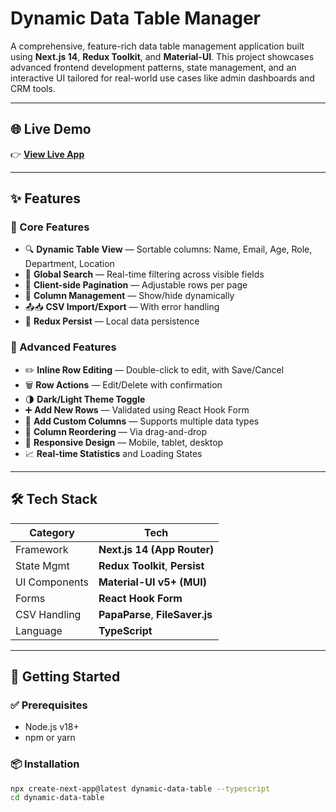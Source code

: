 # Dynamic Data Table Manager

A comprehensive, feature-rich data table management application built using **Next.js 14**, **Redux Toolkit**, and **Material-UI**. This project showcases advanced frontend development patterns, state management, and an interactive UI tailored for real-world use cases like admin dashboards and CRM tools.

---

## 🌐 Live Demo

👉 **[View Live App]([https://your-live-site-link.com](https://dynamic-data-manager-j4gi-kht8oibox-iqrakhan1s-projects.vercel.app/))**  


---

## ✨ Features

### 🧩 Core Features
- 🔍 **Dynamic Table View** — Sortable columns: Name, Email, Age, Role, Department, Location
- 🔎 **Global Search** — Real-time filtering across visible fields
- 🔄 **Client-side Pagination** — Adjustable rows per page
- 🧱 **Column Management** — Show/hide dynamically
- 📤📥 **CSV Import/Export** — With error handling
- 💾 **Redux Persist** — Local data persistence

### 🎁 Advanced Features
- ✏️ **Inline Row Editing** — Double-click to edit, with Save/Cancel
- 🗑 **Row Actions** — Edit/Delete with confirmation
- 🌗 **Dark/Light Theme Toggle**
- ➕ **Add New Rows** — Validated using React Hook Form
- 🧩 **Add Custom Columns** — Supports multiple data types
- 🔀 **Column Reordering** — Via drag-and-drop
- 📱 **Responsive Design** — Mobile, tablet, desktop
- 📈 **Real-time Statistics** and Loading States

---

## 🛠 Tech Stack

| Category      | Tech                        |
| ------------- | --------------------------- |
| Framework     | **Next.js 14 (App Router)** |
| State Mgmt    | **Redux Toolkit**, **Persist** |
| UI Components | **Material-UI v5+ (MUI)**   |
| Forms         | **React Hook Form**         |
| CSV Handling  | **PapaParse**, **FileSaver.js** |
| Language      | **TypeScript**              |

---

## 🚀 Getting Started

### ✅ Prerequisites
- Node.js v18+
- npm or yarn

### 📦 Installation

```bash
npx create-next-app@latest dynamic-data-table --typescript
cd dynamic-data-table
